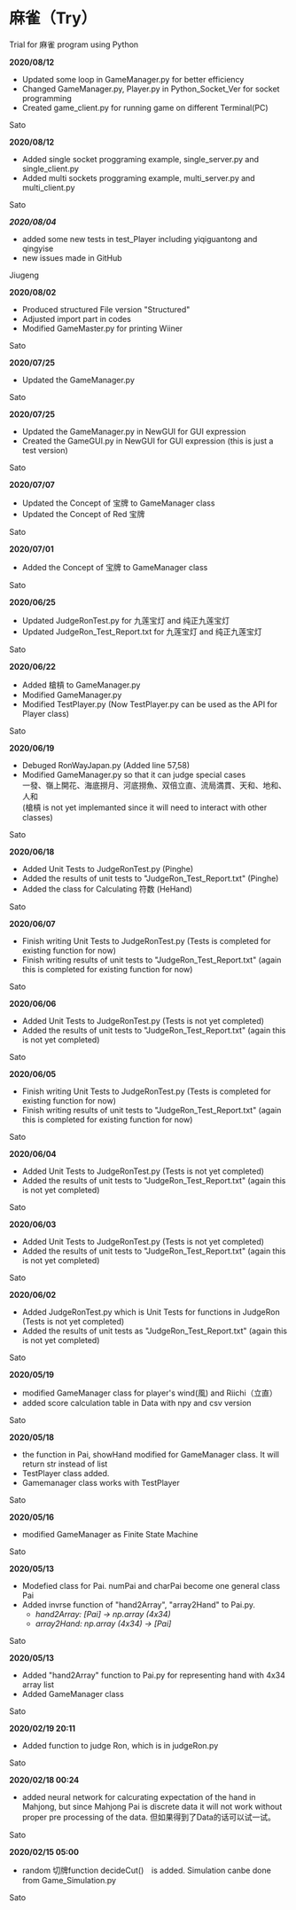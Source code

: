 # 麻雀（Try）
Trial for 麻雀 program using Python

**2020/08/12**
  * Updated some loop in GameManager.py for better efficiency
  * Changed GameManager.py, Player.py in Python_Socket_Ver for socket programming
  * Created game_client.py for running game on different Terminal(PC)

Sato

**2020/08/12**
  * Added single socket proggraming example, single_server.py and single_client.py
  * Added multi sockets proggraming example, multi_server.py and multi_client.py

Sato

***2020/08/04***
  * added some new tests in test_Player including yiqiguantong and qingyise
  * new issues made in GitHub

Jiugeng

**2020/08/02**
  * Produced structured File version "Structured"
  * Adjusted import part in codes
  * Modified GameMaster.py for printing Wiiner

Sato


**2020/07/25**
  * Updated the GameManager.py

Sato

**2020/07/25**
  * Updated the GameManager.py in NewGUI for GUI expression
  * Created the GameGUI.py in NewGUI for GUI expression (this is just a test version)

Sato

**2020/07/07**
  * Updated the Concept of 宝牌 to GameManager class
  * Updated the Concept of Red 宝牌

Sato

**2020/07/01**
  * Added the Concept of 宝牌 to GameManager class

Sato

**2020/06/25**
  * Updated JudgeRonTest.py for 九莲宝灯 and 纯正九莲宝灯
  * Updated JudgeRon_Test_Report.txt for 九莲宝灯 and 纯正九莲宝灯

Sato

**2020/06/22**
  * Added 槍槓 to GameManager.py
  * Modified GameManager.py
  * Modified TestPlayer.py (Now TestPlayer.py can be used as the API for Player class)

Sato

**2020/06/19**
  * Debuged RonWayJapan.py (Added line 57,58)
  * Modified GameManager.py so that it can judge special cases  
    一發、嶺上開花、海底撈月、河底撈魚、双倍立直、流局満貫、天和、地和、人和  
    (槍槓 is not yet implemanted since it will need to interact with other classes)

Sato

**2020/06/18**
  * Added Unit Tests to JudgeRonTest.py (Pinghe)
  * Added the results of unit tests to "JudgeRon_Test_Report.txt" (Pinghe)
  * Added the class for Calculating 符数 (HeHand)

Sato

**2020/06/07**
  * Finish writing Unit Tests to JudgeRonTest.py (Tests is completed for existing function for now)
  * Finish writing results of unit tests to "JudgeRon_Test_Report.txt" (again this is completed for existing function for now)

Sato

**2020/06/06**
  * Added Unit Tests to JudgeRonTest.py (Tests is not yet completed)
  * Added the results of unit tests to "JudgeRon_Test_Report.txt" (again this is not yet completed)

Sato

**2020/06/05**
  * Finish writing Unit Tests to JudgeRonTest.py (Tests is completed for existing function for now)
  * Finish writing results of unit tests to "JudgeRon_Test_Report.txt" (again this is completed for existing function for now)

Sato

**2020/06/04**
  * Added Unit Tests to JudgeRonTest.py (Tests is not yet completed)
  * Added the results of unit tests to "JudgeRon_Test_Report.txt" (again this is not yet completed)

Sato

**2020/06/03**
  * Added Unit Tests to JudgeRonTest.py (Tests is not yet completed)
  * Added the results of unit tests to "JudgeRon_Test_Report.txt" (again this is not yet completed)

Sato

**2020/06/02**
  * Added JudgeRonTest.py which is Unit Tests for functions in JudgeRon (Tests is not yet completed)
  * Added the results of unit tests as "JudgeRon_Test_Report.txt" (again this is not yet completed)

Sato

**2020/05/19**
 * modified GameManager class for player's wind(風) and Riichi（立直）
 * added score calculation table in Data with npy and csv version
 
Sato

**2020/05/18**
 * the function in Pai, showHand modified for GameManager class. It will return str instead of list
 * TestPlayer class added. 
 * Gamemanager class works with TestPlayer
 
Sato

**2020/05/16**
 * modified GameManager as Finite State Machine
 
Sato

**2020/05/13**
 * Modefied class for Pai. numPai and charPai become one general class Pai
 * Added invrse function of "hand2Array", "array2Hand" to Pai.py.
   * *hand2Array: [Pai] -> np.array (4x34)*
   * *array2Hand: np.array (4x34) -> [Pai]*

Sato

**2020/05/13**
  * Added "hand2Array" function to Pai.py for representing hand with 4x34 array list
  * Added GameManager class

Sato

**2020/02/19 20:11**
  * Added function to judge Ron, which is in judgeRon.py

Sato

**2020/02/18 00:24**
  * added neural network for calcurating expectation of the hand in Mahjong, but since
    Mahjong Pai is discrete data it will not work without proper pre processing of the 
    data. 但如果得到了Data的话可以试一试。

Sato

**2020/02/15 05:00**
  * random 切牌function decideCut()　is added. Simulation canbe done from 
    Game_Simulation.py

Sato